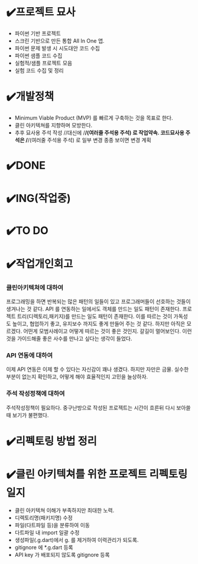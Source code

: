 # ✔️프로젝트 묘사
- 파이썬 기반 프로젝트
- 스크린 기반으로 만든 통합 All In One 앱.
- 파이썬 문제 발생 시 시도대안 코드 수집
- 파이썬 샘플 코드 수집
- 실험적/샘플 프로젝트 모음
- 실험 코드 수집 및 정리






# ✔️개발정책
- Minimum Viable Product (MVP) 를 빠르게 구축하는 것을 목표로 한다.
- 클린 아키텍쳐를 지향하며 모방한다.
- 추후 묘사용 주석 작성 //대신에 /**/(여러줄 주석용 주석) 로 작업약속.
코드묘사용 주석은 /**/(여러줄 주석용 주석) 로 일부 변경 
종종 보이면 변경 계획 






# ✔️DONE    


# ✔️ING(작업중)


# ✔️TO DO 


# ✔️작업개인회고 
### 클린아키텍쳐에 대하여
프로그래밍을 하면 반복되는 많은 패턴의 일들이 있고 프로그래머들이 선호하는 것들이 생겨나는 것 같다.
API 를 연동하는 일에서도 객체를 만드는 일도 패턴이 존재한다.
프로젝트 트리(디렉토리,패키지)를 만드는 일도 패턴이 존재한다.
이를 따르는 것이 가독성도 높이고, 협업하기 좋고, 유지보수 까지도 좋게 만들어 주는 것 같다.
하지만 아직은 모르겠다. 어떤게 모범사례이고 어떻게 따르는 것이 좋은 것인지.
갈길이 멀어보인다. 이런 것을 가이드해줄 좋은 사수를 만나고 싶다는 생각이 들었다.
### API 연동에 대하여
이제 API 연동은 이제 할 수 있다는 자신감이 꽤나 생겼다.
하지만 자만은 금물. 실수한 부분이 없는지 확인하고, 어떻게 해야 효율적인지 고민을 늘상하자.
### 주석 작성정책에 대하여
주석작성정책이 필요하다. 중구난방으로 작성된 프로젝트는 시간이 흐른뒤 다시 보아쓸때 보기가 불편했다.



 

# ✔️리펙토링 방법 정리  




# ✔️클린 아키텍쳐를 위한 프로젝트 리펙토링 일지
- 클린 아키텍쳐 이해가 부족하지만 최대한 노력.
- 디렉토리명(패키지명) 수정
- 파일(다트파일 등)을 분류하여 이동
- 다트파일 내 import 일괄 수정
- 생성파일(.g.dart)에서 g. 를 제거하여 이력관리가 되도록.
- gitignore 에 *.g.dart 등록 
- API key 가 배포되지 않도록 gitignore 등록
